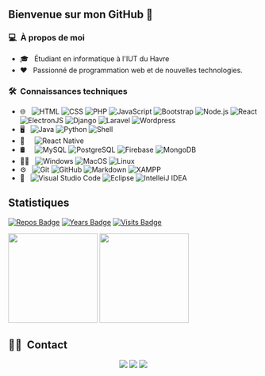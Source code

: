 ## Bienvenue sur mon GitHub 👋

### 💻 &nbsp;À propos de moi

- 🎓 &nbsp; Étudiant en informatique à l'IUT du Havre
- ❤️ &nbsp; Passionné de programmation web et de nouvelles technologies.

### 🛠 &nbsp;Connaissances techniques

- 🌐 &nbsp;
  ![HTML](https://img.shields.io/badge/-HTML-333333?style=flat-square&logo=HTML5)
  ![CSS](https://img.shields.io/badge/-CSS-333333?style=flat-square&logo=CSS3&logoColor=1572B6)
  ![PHP](https://img.shields.io/badge/-PHP-333333?style=flat-square&logo=php)
  ![JavaScript](https://img.shields.io/badge/-JavaScript-333333??style=flat-square&logo=javascript)
  ![Bootstrap](https://img.shields.io/badge/-Bootstrap-333333?style=flat-square&logo=bootstrap&logoColor=563D7C)
  ![Node.js](https://img.shields.io/badge/-Node.js-333333?style=flat-square&logo=node.js)
  ![React](https://img.shields.io/badge/-React-333333?style=flat-square&logo=react)
  ![ElectronJS](https://img.shields.io/badge/-ElectronJS-333333?style=flat-square&logo=electron)
  ![Django](https://img.shields.io/badge/-Django-333333?style=flat-square&logo=django)
  ![Laravel](https://img.shields.io/badge/-Laravel-333333?style=flat-square&logo=laravel)
  ![Wordpress](https://img.shields.io/badge/-Wordpress-333333?style=flat-square&logo=wordpress)
- 🖥️ &nbsp;
  ![Java](https://img.shields.io/badge/-Java-333333?style=flat-square&logo=java)
  ![Python](https://img.shields.io/badge/-Python-333333?style=flat-square&logo=python)
  ![Shell](https://img.shields.io/badge/-Shell-333333?style=flat-square&logo=gnu-bash)
- 📱 &nbsp;&nbsp;&nbsp;
  ![React Native](https://img.shields.io/badge/-React%20Native-333333?style=flat-square&logo=react)
- 🛢 &nbsp;&nbsp;&nbsp;
  ![MySQL](https://img.shields.io/badge/-MySQL-333333?style=flat-square&logo=mysql)
  ![PostgreSQL](https://img.shields.io/badge/-PostgreSQL-333333?style=flat-square&logo=postgresql)
  ![Firebase](https://img.shields.io/badge/-Firebase-333333?style=flat-square&logo=firebase)
  ![MongoDB](https://img.shields.io/badge/-MongoDB-333333?style=flat-square&logo=mongodb)
- 👨‍💻 &nbsp;
  ![Windows](https://img.shields.io/badge/-Windows-333333?style=flat-square&logo=windows)
  ![MacOS](https://img.shields.io/badge/-MacOS-333333?style=flat-square&logo=macos)
  ![Linux](https://img.shields.io/badge/-Linux-333333?style=flat-square&logo=linux)
- ⚙️ &nbsp;
  ![Git](https://img.shields.io/badge/-Git-333333?style=flat-square&logo=git)
  ![GitHub](https://img.shields.io/badge/-GitHub-333333?style=flat-square&logo=github)
  ![Markdown](https://img.shields.io/badge/-Markdown-333333?style=flat-square&logo=markdown)
  ![XAMPP](https://img.shields.io/badge/-Xampp-333333?style=flat-square&logo=xampp&logoColor=007ACC)
- 🔧 &nbsp;
  ![Visual Studio Code](https://img.shields.io/badge/-Visual%20Studio%20Code-333333?style=flat-square&logo=visual-studio-code&logoColor=007ACC)
  ![Eclipse](https://img.shields.io/badge/-Eclipse-333333?style=flat-square&logo=eclipse&logoColor=007ACC)
  ![IntelleiJ IDEA](https://img.shields.io/badge/-IntelliJ%20IDEA-333333?style=flat-square&logo=intellij-idea&logoColor=007ACC)

## Statistiques

[![Repos Badge](https://badges.pufler.dev/repos/quentinsvn)](https://badges.pufler.dev)
[![Years Badge](https://badges.pufler.dev/years/quentinsvn)](https://badges.pufler.dev)
[![Visits Badge](https://badges.pufler.dev/visits/quentinsvn/quentinsvn)](https://badges.pufler.dev)

<p>
  <img height="180em" src="https://github-readme-stats.vercel.app/api?username=quentinsvn&show_icons=true&theme=radical" />
  <img height="180em" src="https://github-readme-stats-eight-theta.vercel.app/api/top-langs/?username=quentinsvn&theme=radical&layout=compact&exclude_lang=java+r" />
</p>

##  🤝🏻 &nbsp;Contact

<p align="center">
<a href="https://quentinsavean.fr"><img src="https://img.shields.io/badge/-quentinsavean.fr-3423A6?style=flat-square&logo=Google-Chrome&logoColor=white"/></a>
<img src="https://img.shields.io/badge/-Polo 83%231234-5865F2?style=flat-square&logo=discord&logoColor=white"/>
<a href="mailto:amriiyed410@gmail.com"><img src="https://img.shields.io/badge/-amriiyed410@gmail.com-9497CE?style=flat-square&logo=protonmail&logoColor=white"/></a>
  
  
